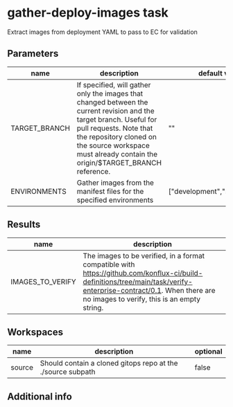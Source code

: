 # gather-deploy-images task

Extract images from deployment YAML to pass to EC for validation

## Parameters
|name|description|default value|required|
|---|---|---|---|
|TARGET_BRANCH|If specified, will gather only the images that changed between the current revision and the target branch. Useful for pull requests. Note that the repository cloned on the source workspace must already contain the origin/$TARGET_BRANCH reference. |""|false|
|ENVIRONMENTS|Gather images from the manifest files for the specified environments|["development","stage","prod"]|false|

## Results
|name|description|
|---|---|
|IMAGES_TO_VERIFY|The images to be verified, in a format compatible with https://github.com/konflux-ci/build-definitions/tree/main/task/verify-enterprise-contract/0.1. When there are no images to verify, this is an empty string. |

## Workspaces
|name|description|optional|
|---|---|---|
|source|Should contain a cloned gitops repo at the ./source subpath|false|

## Additional info
